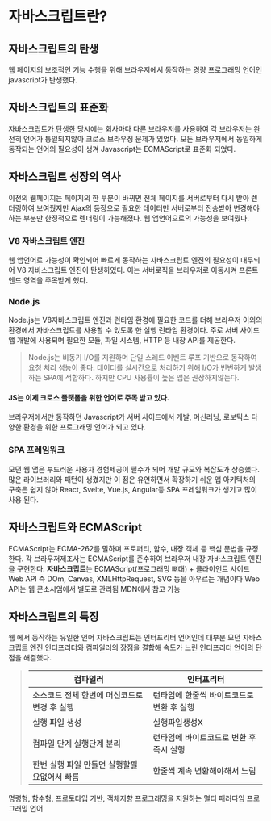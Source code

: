 # 자바스크립트란?
## 자바스크립트의 탄생
웹 페이지의 보조적인 기능 수행을 위해 브라우저에서 동작하는 경량 프로그래밍 언어인 javascript가 탄생했다.
## 자바스크립트의 표준화
자바스크립트가 탄생한 당시에는 회사마다 다른 브라우저를 사용하여 각 브라우저는 완전히 언어가 통일되지않아 크로스 브라우징 문제가 있었다. 
모든 브라우저에서 동일하게 동작되는 언어의 필요성이 생겨 Javascript는 ECMAScript로 표준화 되었다.
## 자바스크립트 성장의 역사
이전의 웹페이지는 페이지의 한 부분이 바뀌면 전체 페이지를 서버로부터 다시 받아 렌더링하여 보여줬지만 Ajax의 등장으로 필요한 데이터만 서버로부터 전송받아 변경해야하는 부분만 한정적으로 렌더링이 가능해졌다.
웹 앱언어으로의 가능성을 보여줬다.
### V8 자바스크립트 엔진
웹 앱언어로 가능성이 확인되어 빠르게 동작하는 자바스크립트 엔진의 필요성이 대두되어 V8 자바스크립트 엔진이 탄생하였다.
이는 서버로직을 브라우저로 이동시켜 프론트엔드 영역을 주목받게 했다.
### Node.js
Node.js는 V8자바스크립트 엔진과 런타임 환경에 필요한 코드를 더해 브라우저 이외의 환경에서 자바스크립트를 사용할 수 있도록 한 실행 런타임 환경이다.
주로 서버 사이드 앱 개발에 사용되며 필요한 모듈, 파일 시스템, HTTP 등 내장 API를 제공한다.

> Node.js는 비동기 I/O를 지원하며 단일 스레드 이벤트 루프 기반으로 동작하여 요청 처리 성능이 좋다. 데이터를 실시간으로 처리하기 위해 I/O가 빈번하게 발생하는 SPA에 적합하다. 하지만 CPU 사용률이 높은 앱은 권장하지않는다.

#### JS는 이제 크로스 플랫폼을 위한 언어로 주목 받고 있다.
브라우저에서만 동작하던 Javascript가 서버 사이드에서 개발, 머신러닝, 로보틱스 다양한 환경을 위한 프로그래밍 언어가 되고 있다.

### SPA 프레임워크
모던 웹 앱은 부드러운 사용자 경험제공이 필수가 되어 개발 규모와 복잡도가 상승했다.
많은 라이브러리와 패턴이 생겼지만 이 점은 유연하면서 확장하기 쉬운 앱 아키텍처의 구축은 쉽지 않아 React, Svelte, Vue.js, Angular등 SPA 프레임워크가 생기고 많이 사용 된다.
## 자바스크립트와 ECMAScript
ECMAScript는 ECMA-262를 말하며 프로퍼티, 함수, 내장 객체 등 핵심 문법을 규정한다.
각 브라우저제조사는 ECMAScript를 준수하여 브라우저 내장 자바스크립트 엔진을 구현한다.
**자바스크립트**는 ECMAScript(프로그래밍 뼈대) + 클라이언트 사이드 Web API 즉 DOm, Canvas, XMLHttpRequest, SVG 등을 아우르는 개념이다
Web API는 웹 콘소시엄에서 별도로 관리됨 MDN에서 참고 가능

## 자바스크립트의 특징
웹 에서 동작하는 유일한 언어
자바스크립트는 인터프리터 언어인데 대부분 모던 자바스크립트 엔진 인터프리터와 컴파일러의 장점을 결합해 속도가 느린 인터프리터 언어의 단점을 해결했다.
> | 컴파일러 | 인터프리터 |
> |---|---|
> | 소스코드 전체 한번에 머신코드로 변경 후 실행 | 런타임에 한줄씩 바이트코드로 변환 후 실행 |
> | 실행 파일 생성 | 실행파일생성X |
> | 컴파일 단계 실행단계 분리 | 런타임에 바이트코드로 변환 후 즉시 실행 |
> | 한번 실행 파일 만들면 실행할필요없어서 빠름 | 한줄씩 계속 변환해야해서 느림  | 

명령형, 함수형, 프로토타입 기반, 객체지향 프로그래밍을 지원하는 멀티 패러다임 프로그래밍 언어
